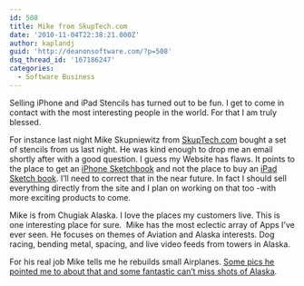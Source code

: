 ```yaml
---
id: 508
title: Mike from SkupTech.com
date: '2010-11-04T22:38:21.000Z'
author: kaplandj
guid: 'http://deanonsoftware.com/?p=508'
dsq_thread_id: '167186247'
categories:
  - Software Business
---
```

Selling iPhone and iPad Stencils has turned out to be fun. I get to come in contact with the most interesting people in the world. For that I am truly blessed.

For instance last night Mike Skupniewitz from [SkupTech.com](http://www.skuptech.com/index.html) bought a set of stencils from us last night. He was kind enough to drop me an email shortly after with a good question. I guess my Website has flaws. It points to the place to get an [iPhone Sketchbook](http://www.amazon.com/iPhone-Application-Sketch-Book-Kaplan/dp/1430228237) and not the place to buy an [iPad Sketch book](http://www.amazon.com/iPad-Application-Sketch-Books-Professionals/dp/1430232048/ref=sr_1_2?ie=UTF8&s=books&qid=1288896011&sr=1-2). I’ll need to correct that in the near future. In fact I should sell everything directly from the site and I plan on working on that too -with more exciting products to come.

Mike is from Chugiak Alaska. I love the places my customers live. This is one interesting place for sure.  Mike has the most eclectic array of Apps I’ve ever seen. He focuses on themes of Aviation and Alaska interests. Dog racing, bending metal, spacing, and live video feeds from towers in Alaska.

For his real job Mike tells me he rebuilds small Airplanes. [Some pics he pointed me to about that and some fantastic can’t miss shots of Alaska](http://picasaweb.google.com/mike.skup).
